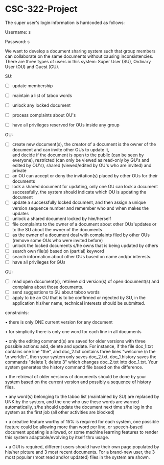 # CSC-322-Project
The super user's login information is hardcoded as follows:

Username: s

Password: s

  We want to develop a document sharing system such that group members can collaborate on the same documents without causing inconsistencies. There are three types of users in this system: Super User (SU), Ordinary User (OU) and Guest (GU). 
  
SU:

- [ ]	update membership
- [ ]	maintain a list of taboo words
- [ ]	unlock any locked document
- [ ]	process complaints about OU's
- [ ]	have all privileges reserved for OUs inside any group


OU:

- [ ] create new document(s), the creator of a document is the owner of the document and can invite other OUs to update it,   
      and decide if the document is open to the public (can be seen by everyone), restricted (can only be viewed as read-only 
      by GU's and edited by OU's), shared (viewed/edited by OU's who are invited) and private
- [ ] an OU can accept or deny the invitation(s) placed by other OUs for their documents
- [ ] lock a shared document for updating, only one OU can lock a document successfully, the system should indicate which OU 
      is updating the document
- [ ] update a successfully locked document, and then assign a unique version sequence number and remember who and when makes 
      the updates
- [ ] unlock a shared document locked by him/herself
- [ ] file complaints to the owner of a document about other OUs'updates or to the SU about the owner of the documents
- [ ] as the owner of a document deal with complaints filed by other OUs (remove some OUs who were invited before)
- [ ] unlock the locked documents s/he owns that is being updated by others
- [ ] search own file(s) based on (partial) keyword
- [ ] search information about other OUs based on name and/or interests.
- [ ] have all privileges for GUs

GU:

- [ ] read open document(s), retrieve old version(s) of open document(s) and complains about those documents.
- [ ] send suggestions to SU about taboo words
- [ ] apply to be an OU that is to be confirmed or rejected by SU, in the application his/her name, technical interests should 
      be submitted.

constraints:

•	there is only ONE current version for any document

•	for simplicity there is only one word for each line in all documents 

•	only the editing command(s) are saved for older versions with three possible actions: add, delete and update. For instance, if the file doc_1.txt contains one line "the", and doc_2.txt contains three lines "welcome \n the \n world\n", then your system only saves doc_2.txt, doc_1.history saves the commands "delete 1; delete 3" which changes doc_2.txt into doc_1.txt. Your system generates the history command file based on the difference.

•	the retrieval of older versions of documents should be done by your system based on the current version and possibly a sequence of history files. 

•	any word(s) belonging to the taboo list (maintained by SU) are replaced by UNK by the system, and the one who use these words are warned automatically, s/he should update the document next time s/he log in the system as the first job (all other activities are blocked)

•	a creative feature worthy of 15% is required for each system, one possible feature could be allowing more than word per line, or speech-based document updating is allowed, or some machine learning features to render this system adaptable/evolving by itself thru usage. 

•	a GUI is required, different users should have their own page populated by his/her picture and 3 most recent documents. For a brand-new user, the 3 most popular (most read and/or updated) files in the system are shown.
